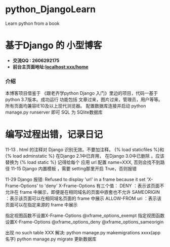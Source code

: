 # python_DjangoLearn
Learn python from a book


# 基于Django 的 小型博客
+ **交流QQ : 2606292175**
+ **前台主页面地址:<localhost:xxx/home>**

### 介绍
本博客项目借鉴于 《跟老齐学python Django 入门》里边的项目，代码一基于  python 3.7版本。成功运行
功能包括 文章过来，图片过来，管理员，用户等等。
所有页面均兼容IE10及以上现代浏览器。
配置数据库连接并启动 python manage.py runserver 即可
SQL 为 SQlite数据库

# 编写过程出错，记录日记
11-13  .   html 的注释对 Django 识别无效。不要加注释。
	{% load staticfiles %}和{% load adminstatic %} 在Django 2.1中已弃用， 在Django 3.0中已删除 。应该替换为  {% load static %}
	记得给每个 应用 url 配置 name=XXX, 否则会找不到路径
11-15
Django 内置模板 ，需要 setting那里开启 True，否则报错

11-29
Django 
报错:
Refused to display 'url' in a frame because it set 'X-Frame-Options' to 'deny'
X-Frame-Options 有三个值：
DENY ：表示该页面不允许在 frame 中展示，即便是在相同域名的页面中嵌套也不允许
SAMEORIGIN ：表示该页面可以在相同域名页面的 frame 中展示
ALLOW-FROM uri ：表示该页面可以在指定来源的 frame 中展示

指定视图函数不设置X-Frame-Options
@xframe_options_exempt
指定视图函数设置X-Frame-Options
@xframe_options_deny
@xframe_options_sameorigin

出现  no such table XXX
解决:
python manage.py makemigrations xxxx(app名字)
python manage.py migrate
更新数据库
